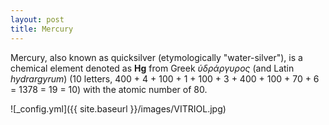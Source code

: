 ```yaml
---
layout: post
title: Mercury
---
```


Mercury, also known as quicksilver (etymologically "water-silver"), is a chemical element denoted as **Hg** 
from Greek *ὑδράργυρος* (and Latin *hydrargyrum*)
(10 letters, 400 + 4 + 100 + 1 + 100 + 3 + 400 + 100 + 70 + 6 = 1378 = 19 = 10) with the atomic number of 80.

![_config.yml]({{ site.baseurl }}/images/VITRIOL.jpg)
